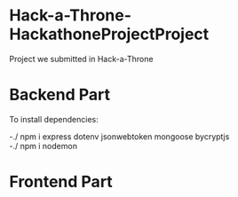 # Hack-a-Throne-HackathoneProjectProject

Project we submitted in Hack-a-Throne

# Backend Part

To install dependencies:

-./ npm i express dotenv jsonwebtoken mongoose bycryptjs
<br>-./ npm i nodemon

# Frontend Part

